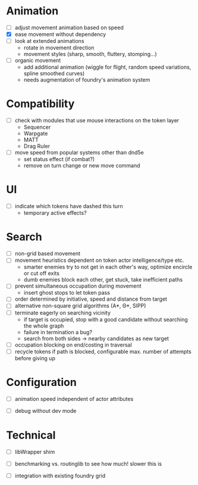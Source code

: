 # Animation
- [ ] adjust movement animation based on speed
- [X] ease movement without dependency
- [ ] look at extended animations
  - rotate in movement direction
  - movement styles (sharp, smooth, fluttery, stomping...)
- [ ] organic movement
  - add additional animation (wiggle for flight, random speed variations, spline smoothed curves)
  - needs augmentation of foundry's animation system

# Compatibility
- [ ] check with modules that use mouse interactions on the token layer
  - Sequencer
  - Warpgate
  - MATT
  - Drag Ruler
- [ ] move speed from popular systems other than dnd5e
  - set status effect (if combat?)
  - remove on turn change or new move command

# UI
- [ ] indicate which tokens have dashed this turn
  - temporary active effects?

# Search
- [ ] non-grid based movement
- [ ] movement heuristics dependent on token actor intelligence/type etc.
  - smarter enemies try to not get in each other's way, optimize encircle or cut off exits
  - dumb enemies block each other, get stuck, take inefficient paths
- [ ] prevent simultaneous occupation during movement
  - insert ghost stops to let token pass
- [ ] order determined by initiative, speed and distance from target
- [ ] alternative non-square grid algorithms (A*, Θ*, SIPP)
- [ ] terminate eagerly on searching vicinity 
  - if target is occupied, stop with a good candidate without searching the whole graph
  - failure in termination a bug?
  - search from both sides -> nearby candidates as new target
- [ ] occupation blocking on end/costing in traversal
- [ ] recycle tokens if path is blocked, configurable max. number of attempts before giving up

# Configuration
- [ ] animation speed independent of actor attributes
- [ ] debug without dev mode


# Technical
- [ ] libWrapper shim
- [ ] benchmarking vs. routinglib to see how much! slower this is
- [ ] integration with existing foundry grid

